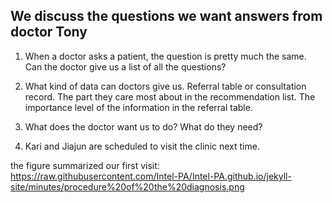 ## We discuss the questions we want answers from doctor Tony 


1. When a doctor asks a patient, the question is pretty much the same. Can the doctor give us a list of all the questions?

2. What kind of data can doctors give us. Referral table or consultation record. The part they care most about in the recommendation list. The importance level of the information in the referral table.

3. What does the doctor want us to do? What do they need?

4. Kari and Jiajun are scheduled to visit the clinic next time.


the figure summarized our first visit: https://raw.githubusercontent.com/Intel-PA/Intel-PA.github.io/jekyll-site/minutes/procedure%20of%20the%20diagnosis.png 